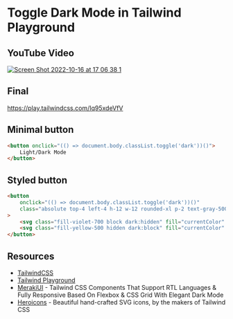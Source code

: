 # Toggle Dark Mode in Tailwind Playground

## YouTube Video

[![Screen Shot 2022-10-16 at 17 06 38 1](https://user-images.githubusercontent.com/58401630/196043156-37f4efff-5120-40fc-8382-d8f3025fb405.png)](https://www.youtube.com/watch?v=WR1EhDOmCbo)

## Final

https://play.tailwindcss.com/Iq95xdeVfV

## Minimal button

```html
<button onclick="(() => document.body.classList.toggle('dark'))()">
    Light/Dark Mode
</button>
```

## Styled button

```html
<button 
    onclick="(() => document.body.classList.toggle('dark'))()" 
    class="absolute top-4 left-4 h-12 w-12 rounded-xl p-2 text-gray-500 hover:bg-gray-100 dark:hover:bg-gray-700"
>
    <svg class="fill-violet-700 block dark:hidden" fill="currentColor" viewBox="0 0 20 20"><path d="M17.293 13.293A8 8 0 016.707 2.707a8.001 8.001 0 1010.586 10.586z"></path></svg>
    <svg class="fill-yellow-500 hidden dark:block" fill="currentColor" viewBox="0 0 20 20"><path d="M10 2a1 1 0 011 1v1a1 1 0 11-2 0V3a1 1 0 011-1zm4 8a4 4 0 11-8 0 4 4 0 018 0zm-.464 4.95l.707.707a1 1 0 001.414-1.414l-.707-.707a1 1 0 00-1.414 1.414zm2.12-10.607a1 1 0 010 1.414l-.706.707a1 1 0 11-1.414-1.414l.707-.707a1 1 0 011.414 0zM17 11a1 1 0 100-2h-1a1 1 0 100 2h1zm-7 4a1 1 0 011 1v1a1 1 0 11-2 0v-1a1 1 0 011-1zM5.05 6.464A1 1 0 106.465 5.05l-.708-.707a1 1 0 00-1.414 1.414l.707.707zm1.414 8.486l-.707.707a1 1 0 01-1.414-1.414l.707-.707a1 1 0 011.414 1.414zM4 11a1 1 0 100-2H3a1 1 0 000 2h1z" fill-rule="evenodd" clip-rule="evenodd"></path></svg>
</button>
```

## Resources

- [TailwindCSS](https://tailwindcss.com/)
- [Tailwind Playground](https://play.tailwindcss.com/)
- [MerakiUI](https://merakiui.com/) - Tailwind CSS Components That Support RTL
  Languages & Fully Responsive Based On Flexbox & CSS Grid With Elegant Dark
  Mode
- [Heroicons](https://heroicons.com/) - Beautiful hand-crafted SVG icons, by the makers of Tailwind CSS
